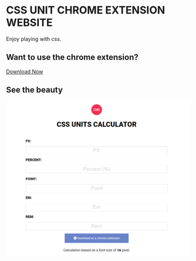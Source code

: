 # CSS UNIT CHROME EXTENSION WEBSITE

Enjoy playing with css.

## Want to use the chrome extension?

[Download Now](https://drive.google.com/file/d/1iZYlJ3caVfZvq6GyfR0YYcTrRCR5a1N-/view)

## See the beauty

![demo image](img/pageview.png "Logo Title Text 1")
